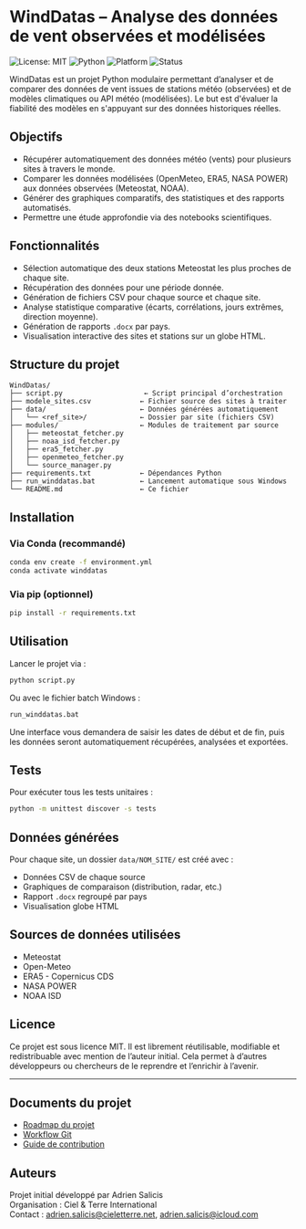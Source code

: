 # WindDatas – Analyse des données de vent observées et modélisées

![License: MIT](https://img.shields.io/badge/license-MIT-blue.svg)
![Python](https://img.shields.io/badge/python-3.11-blue)
![Platform](https://img.shields.io/badge/platform-Windows%20%7C%20Anaconda-blue)
![Status](https://img.shields.io/badge/status-active-brightgreen)

WindDatas est un projet Python modulaire permettant d’analyser et de comparer des données de vent issues de stations météo (observées) et de modèles climatiques ou API météo (modélisées). Le but est d'évaluer la fiabilité des modèles en s'appuyant sur des données historiques réelles.

## Objectifs

- Récupérer automatiquement des données météo (vents) pour plusieurs sites à travers le monde.
- Comparer les données modélisées (OpenMeteo, ERA5, NASA POWER) aux données observées (Meteostat, NOAA).
- Générer des graphiques comparatifs, des statistiques et des rapports automatisés.
- Permettre une étude approfondie via des notebooks scientifiques.

## Fonctionnalités

- Sélection automatique des deux stations Meteostat les plus proches de chaque site.
- Récupération des données pour une période donnée.
- Génération de fichiers CSV pour chaque source et chaque site.
- Analyse statistique comparative (écarts, corrélations, jours extrêmes, direction moyenne).
- Génération de rapports `.docx` par pays.
- Visualisation interactive des sites et stations sur un globe HTML.

## Structure du projet

```plaintext
WindDatas/
├── script.py                    ← Script principal d’orchestration
├── modele_sites.csv            ← Fichier source des sites à traiter
├── data/                       ← Données générées automatiquement
│   └── <ref_site>/             ← Dossier par site (fichiers CSV)
├── modules/                    ← Modules de traitement par source
│   ├── meteostat_fetcher.py
│   ├── noaa_isd_fetcher.py
│   ├── era5_fetcher.py
│   ├── openmeteo_fetcher.py
│   └── source_manager.py
├── requirements.txt            ← Dépendances Python
├── run_winddatas.bat           ← Lancement automatique sous Windows
└── README.md                   ← Ce fichier
```

## Installation

### Via Conda (recommandé)

```bash
conda env create -f environment.yml
conda activate winddatas
```

### Via pip (optionnel)

```bash
pip install -r requirements.txt
```

## Utilisation

Lancer le projet via :

```bash
python script.py
```

Ou avec le fichier batch Windows :

```bash
run_winddatas.bat
```

Une interface vous demandera de saisir les dates de début et de fin, puis les données seront automatiquement récupérées, analysées et exportées.

## Tests

Pour exécuter tous les tests unitaires :

```bash
python -m unittest discover -s tests
```

## Données générées

Pour chaque site, un dossier `data/NOM_SITE/` est créé avec :

- Données CSV de chaque source
- Graphiques de comparaison (distribution, radar, etc.)
- Rapport `.docx` regroupé par pays
- Visualisation globe HTML

## Sources de données utilisées

- Meteostat
- Open-Meteo
- ERA5 - Copernicus CDS
- NASA POWER
- NOAA ISD

## Licence

Ce projet est sous licence MIT. Il est librement réutilisable, modifiable et redistribuable avec mention de l’auteur initial. Cela permet à d’autres développeurs ou chercheurs de le reprendre et l’enrichir à l’avenir.

---

## Documents du projet

- [Roadmap du projet](ROADMAP.md)
- [Workflow Git](WORKFLOW.md)
- [Guide de contribution](CONTRIBUTING.md)


## Auteurs

Projet initial développé par Adrien Salicis  
Organisation : Ciel & Terre International  
Contact : adrien.salicis@cieletterre.net, adrien.salicis@icloud.com
